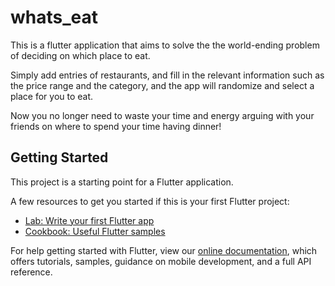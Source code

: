 # whats_eat

This is a flutter application that aims to solve the the world-ending problem of deciding on which place to eat.

Simply add entries of restaurants, and fill in the relevant information such as the price range and the category, and the app will randomize and select a place for you to eat.

Now you no longer need to waste your time and energy arguing with your friends on where to spend your time having dinner!



## Getting Started

This project is a starting point for a Flutter application.

A few resources to get you started if this is your first Flutter project:

- [Lab: Write your first Flutter app](https://flutter.dev/docs/get-started/codelab)
- [Cookbook: Useful Flutter samples](https://flutter.dev/docs/cookbook)

For help getting started with Flutter, view our
[online documentation](https://flutter.dev/docs), which offers tutorials,
samples, guidance on mobile development, and a full API reference.
